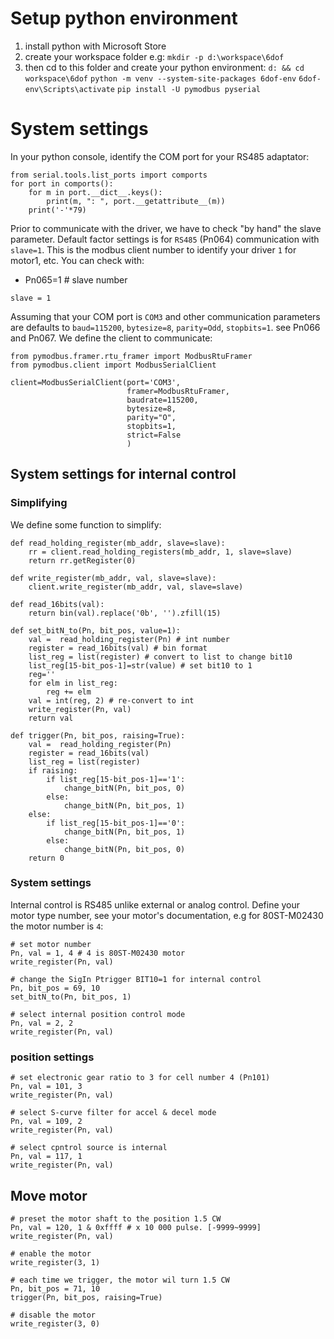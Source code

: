 # Setup python environment
1) install python with Microsoft Store
2) create your workspace folder e.g:
    `mkdir -p d:\workspace\6dof`
3) then cd to this folder and create your python environment:
    `d: && cd  workspace\6dof`
    `python -m venv --system-site-packages 6dof-env`
    `6dof-env\Scripts\activate`
    `pip install -U pymodbus pyserial`

# System settings
In your python console, identify the COM port for your RS485 adaptator:
```
from serial.tools.list_ports import comports
for port in comports():
    for m in port.__dict__.keys():
        print(m, ": ", port.__getattribute__(m))
    print('-'*79)
```

Prior to communicate with the driver, we have to check "by hand" the slave parameter.
Default factor settings is for `RS485` (Pn064) communication with `slave=1`. This is the modbus client number to identify your driver `1` for motor1, etc. You can check with:
  - Pn065=1 # slave number
```
slave = 1
```
Assuming that your COM port is `COM3` and other communication parameters are defaults to `baud=115200`, `bytesize=8`, `parity=Odd`, `stopbits=1`. see Pn066 and Pn067. We define the client to communicate:
```
from pymodbus.framer.rtu_framer import ModbusRtuFramer
from pymodbus.client import ModbusSerialClient

client=ModbusSerialClient(port='COM3',
                          framer=ModbusRtuFramer,
                          baudrate=115200,
                          bytesize=8,
                          parity="O",
                          stopbits=1,
                          strict=False
                          )
```
## System settings for internal control
### Simplifying
We define some function to simplify:
```
def read_holding_register(mb_addr, slave=slave):
    rr = client.read_holding_registers(mb_addr, 1, slave=slave)
    return rr.getRegister(0)

def write_register(mb_addr, val, slave=slave):
    client.write_register(mb_addr, val, slave=slave)

def read_16bits(val):
    return bin(val).replace('0b', '').zfill(15)

def set_bitN_to(Pn, bit_pos, value=1):
    val =  read_holding_register(Pn) # int number
    register = read_16bits(val) # bin format
    list_reg = list(register) # convert to list to change bit10
    list_reg[15-bit_pos-1]=str(value) # set bit10 to 1
    reg=''
    for elm in list_reg:
        reg += elm
    val = int(reg, 2) # re-convert to int
    write_register(Pn, val)
    return val

def trigger(Pn, bit_pos, raising=True):
    val =  read_holding_register(Pn)
    register = read_16bits(val)
    list_reg = list(register)
    if raising:
        if list_reg[15-bit_pos-1]=='1':
            change_bitN(Pn, bit_pos, 0)
        else:
            change_bitN(Pn, bit_pos, 1)
    else:
        if list_reg[15-bit_pos-1]=='0':
            change_bitN(Pn, bit_pos, 1)
        else:
            change_bitN(Pn, bit_pos, 0)
    return 0

```

### System settings
Internal control is RS485 unlike external or analog control.
Define your motor type number, see your motor's documentation, e.g for 80ST-M02430 the motor number is `4`:
```
# set motor number
Pn, val = 1, 4 # 4 is 80ST-M02430 motor
write_register(Pn, val)

# change the SigIn Ptrigger BIT10=1 for internal control
Pn, bit_pos = 69, 10
set_bitN_to(Pn, bit_pos, 1)

# select internal position control mode
Pn, val = 2, 2
write_register(Pn, val)
```
### position settings
```
# set electronic gear ratio to 3 for cell number 4 (Pn101)
Pn, val = 101, 3
write_register(Pn, val)

# select S-curve filter for accel & decel mode
Pn, val = 109, 2
write_register(Pn, val)

# select cpntrol source is internal
Pn, val = 117, 1 
write_register(Pn, val)
```

## Move motor
```
# preset the motor shaft to the position 1.5 CW
Pn, val = 120, 1 & 0xffff # x 10 000 pulse. [-9999~9999]
write_register(Pn, val)

# enable the motor
write_register(3, 1)

# each time we trigger, the motor wil turn 1.5 CW
Pn, bit_pos = 71, 10
trigger(Pn, bit_pos, raising=True)

# disable the motor
write_register(3, 0)
```
